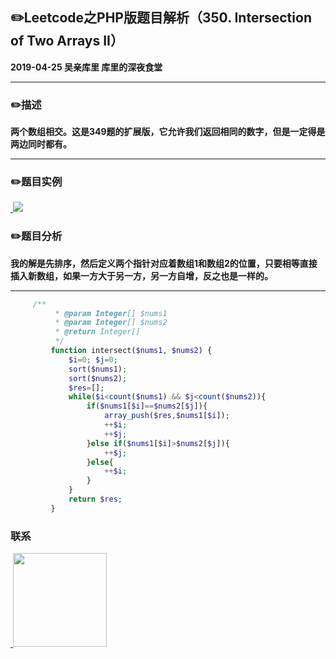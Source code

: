 ## :pencil2:Leetcode之PHP版题目解析（350. Intersection of Two Arrays II）
**2019-04-25 吴亲库里 库里的深夜食堂**
****
### :pencil2:描述
 **两个数组相交。这是349题的扩展版，它允许我们返回相同的数字，但是一定得是两边同时都有。**
****
### :pencil2:题目实例
<a href="https://github.com/wuqinqiang/">
​    <img src="https://github.com/wuqinqiang/Lettcode-php/blob/master/images/350.png">
</a> 

### :pencil2:题目分析
**我的解是先排序，然后定义两个指针对应着数组1和数组2的位置，只要相等直接插入新数组，如果一方大于另一方，另一方自增，反之也是一样的。**

****

```php
     /**
          * @param Integer[] $nums1
          * @param Integer[] $nums2
          * @return Integer[]
          */
         function intersect($nums1, $nums2) {
             $i=0; $j=0;
             sort($nums1);
             sort($nums2);
             $res=[];
             while($i<count($nums1) && $j<count($nums2)){
                 if($nums1[$i]==$nums2[$j]){
                     array_push($res,$nums1[$i]);
                     ++$i;
                     ++$j;
                 }else if($nums1[$i]>$nums2[$j]){
                     ++$j;
                 }else{
                     ++$i;
                 }
             }
             return $res;
         }
```

### 联系

<a href="https://github.com/wuqinqiang/">
​    <img src="https://github.com/wuqinqiang/Lettcode-php/blob/master/qrcode_for_gh_c194f9d4cdb1_430.jpg" width="150px" height="150px">
</a> 
   
    
    
    

